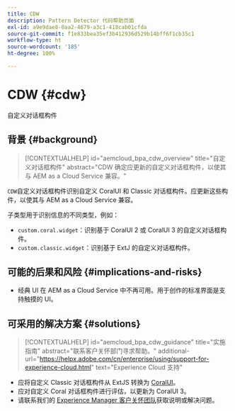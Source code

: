 ```yaml
---
title: CDW
description: Pattern Detector 代码帮助页面
exl-id: a9e9dae8-0aa2-4679-a3c1-418cab01cfda
source-git-commit: f1e833bea35ef3b412936d529b14bff6f1cb35c1
workflow-type: ht
source-wordcount: '185'
ht-degree: 100%

---
```


# CDW {#cdw}

自定义对话框构件

## 背景 {#background}

>[!CONTEXTUALHELP]
>id="aemcloud_bpa_cdw_overview"
>title="自定义对话框构件"
>abstract="CDW 确定应更新的自定义对话框构件，以使其与 AEM as a Cloud Service 兼容。"

`CDW`自定义对话框构件识别自定义 CoralUI 和 Classic 对话框构件。应更新这些构件，以使其与 AEM as a Cloud Service 兼容。

子类型用于识别信息的不同类型，例如：

* `custom.coral.widget`：识别基于 CoralUI 2 或 CoralUI 3 的自定义对话框构件。
* `custom.classic.widget`：识别基于 ExtJ 的自定义对话框构件。

## 可能的后果和风险 {#implications-and-risks}

* 经典 UI 在 AEM as a Cloud Service 中不再可用。用于创作的标准界面是支持触摸的 UI。

## 可采用的解决方案 {#solutions}

>[!CONTEXTUALHELP]
>id="aemcloud_bpa_cdw_guidance"
>title="实施指南"
>abstract="联系客户关怀部门寻求帮助。"
>additional-url="https://helpx.adobe.com/cn/enterprise/using/support-for-experience-cloud.html" text="Experience Cloud 支持"

* 应将自定义 Classic 对话框构件从 ExtJS 转换为 [CoralUI](https://developer.adobe.com/experience-manager/reference-materials/6-5/coral-ui/coralui3/getting-started.html)。
* 应对自定义 Coral 对话框构件进行评估，以更新为 CoralUI 3。
* 请联系我们的 [Experience Manager 客户关怀团队](https://helpx.adobe.com/cn/enterprise/using/support-for-experience-cloud.html)获取说明或解决问题。

